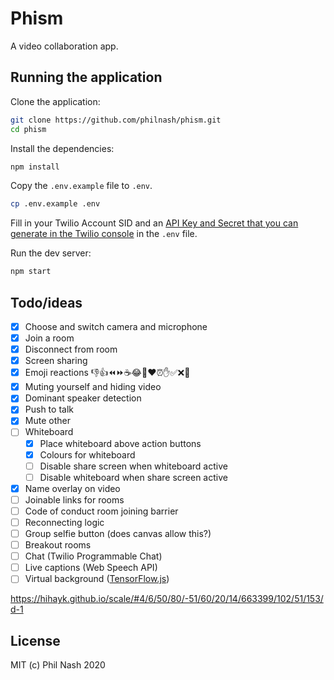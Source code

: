 # Phism

A video collaboration app.

## Running the application

Clone the application:

```bash
git clone https://github.com/philnash/phism.git
cd phism
```

Install the dependencies:

```bash
npm install
```

Copy the `.env.example` file to `.env`.

```bash
cp .env.example .env
```

Fill in your Twilio Account SID and an [API Key and Secret that you can generate in the Twilio console](https://www.twilio.com/console/video/project/api-keys) in the `.env` file.

Run the dev server:

```bash
npm start
```

## Todo/ideas

- [x] Choose and switch camera and microphone
- [x] Join a room
- [x] Disconnect from room
- [x] Screen sharing
- [x] Emoji reactions 👎👍⏪⏩☕😂👏❤️⏰✋✅❌🤦
- [x] Muting yourself and hiding video
- [x] Dominant speaker detection
- [x] Push to talk
- [x] Mute other
- [ ] Whiteboard
  - [x] Place whiteboard above action buttons
  - [x] Colours for whiteboard
  - [ ] Disable share screen when whiteboard active
  - [ ] Disable whiteboard when share screen active
- [x] Name overlay on video
- [ ] Joinable links for rooms
- [ ] Code of conduct room joining barrier
- [ ] Reconnecting logic
- [ ] Group selfie button (does canvas allow this?)
- [ ] Breakout rooms
- [ ] Chat (Twilio Programmable Chat)
- [ ] Live captions (Web Speech API)
- [ ] Virtual background ([TensorFlow.js](https://blog.tensorflow.org/2019/11/updated-bodypix-2.html))

https://hihayk.github.io/scale/#4/6/50/80/-51/60/20/14/663399/102/51/153/d-1

## License

MIT (c) Phil Nash 2020
